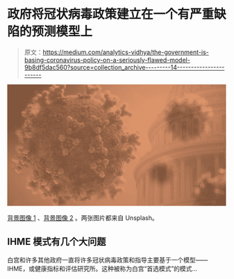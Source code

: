 # 政府将冠状病毒政策建立在一个有严重缺陷的预测模型上

> 原文：<https://medium.com/analytics-vidhya/the-government-is-basing-coronavirus-policy-on-a-seriously-flawed-model-9b8df5dac560?source=collection_archive---------14----------------------->

![](img/9a44d874854b8346bbee13e45e0547b9.png)

[背景图像 1](https://unsplash.com/photos/rnr8D3FNUNY) 、[背景图像 2](https://unsplash.com/photos/5DDYHjk_KMU) 。两张图片都来自 Unsplash。

## IHME 模式有几个大问题

白宫和许多其他政府一直将许多冠状病毒政策和指导主要基于一个模型——IHME，或健康指标和评估研究所。这种被称为白宫“首选模式”的模式…